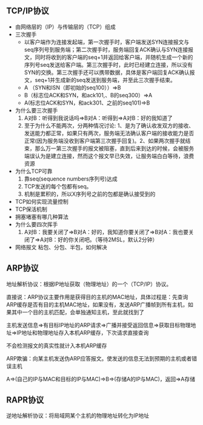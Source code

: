 ## TCP/IP协议

- 由网络层的（IP）与传输层的（TCP）组成
- 三次握手
  - 以客户端作为连接发起端，第一次握手时，客户端发送SYN连接报文与seq序列号到服务端；第二次握手时，服务端回复ACK确认与SYN连接报文，同时将收到的客户端的seq+1并返回给客户端，并随机生成一个新的序列号seq发送给客户端。第三次握手时，此时已经建立连接，所以没有SYN的交换。第三次握手还可以携带数据，具体是客户端回复ACK确认报文，seq+1并生成新的seq发送到服务端，并至此三次握手结束。
  - A （SYN和ISN（即初始的seq100））=>B
  - B（标志位ACK和SYN，和ack101,、B的seq300）=>A
  - A(标志位ACK和SYN，和ack301、之前的seq101)=>B
- 为什么要三次握手
  1. A对B：听得到我说话吗=>B对A：听得到=>A对B：好的我知道了
  2. 至于为什么不能两次，分两种情况讨论: 1、是为了确认收发双方的接收、发送能力都正常，如果只有两次，服务端无法确认客户端的接收能力是否正常(因为服务端没收到客户端第三次握手回复)。2、如果两次握手就结束，那么万一第三次握手的报文被阻塞，直到后来到达的时候，会被服务端误认为是建立连接，然而这个报文早已失效，让服务端白白等待，浪费资源
- 为什么TCP可靠
  1. 靠seq(sequence numbers序列号)达成
  2. TCP发送的每个包都有seq。
  3. 机制是累积的，所以X序列号之前的包都是确认接受到的
- TCP如何实现流量控制
- TCP保活机制
- 拥塞堵塞有哪几种算法 
- 为什么要四次挥手
  1. A对B：我要关闭了=>B对A：好的，我知道你要关闭了=>B对A：我也要关闭了=>A对B：好的你关闭吧。（等待2MSL，默认2分钟）
- 网络报文 粘包、分包、半包，如何解决

## ARP协议

地址解析协议：根据IP地址获取（物理地址）的一个（TCP/IP）协议。

直接说：ARP协议主要作用是获得目的主机的MAC地址，具体过程是：先查询ARP缓存是否有目的主机MAC地址，如果没有，发送ARP广播帧到所有主机，如果其中一个目的主机匹配，会单独通知主机，至此就找到了

主机发送信息=>有目标IP地址的ARP请求=>广播并接受返回信息=>获取目标物理地址=>IP地址和物理地址存入本机ARP缓存，下次请求直接查询

不会检测报文的真实性就计入本机ARP缓存

ARP欺骗：向某主机发送伪ARP应答报文。使发送的信息无法到预期的主机或者错误主机

A=>(自己的IP与MAC和目标的IP与MAC)=>B=>(存储A的IP与MAC)，返回=>A存储

## RAPR协议

逆地址解析协议：将局域网某个主机的物理地址转化为IP地址